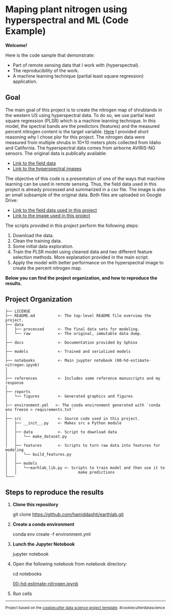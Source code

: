 # Maping plant nitrogen using hyperspectral and ML (Code Example)

**Welcome!**

Here is the code sample that demonstrate:

- Part of remote sensing data that I work with (hyperspectral).
- The reproducibility of the work.
- A machine learning technique (partial least square regression) application.

## Goal

The main goal of this project is to create the nitrogen map of shrublands in the western US using hyperspectral data. To do so, we use partial least square regression (PLSR) which is a machine learning technique. In this model, the spectral bands are the predictors (features) and the measured percent nitrogen content is the target variable. [Here](https://github.com/hamiddashti/earthlab/blob/main/references/Short%20answer%20on%20why%20plsr.pdf) I provided short reasoning why I chose plsr for this project. The nitrogen data were measured from multiple shrubs in 10\*10 meters plots collected from Idaho and California. The hyperspectral data comes from airborne AVIRIS-NG sensors. The original data is publically available:

- [Link to the field data](https://daac.ornl.gov/VEGETATION/guides/Idaho_field_shrub_data.html)
- [Link to the hyperspectral images](https://daac.ornl.gov/VEGETATION/guides/AVIRIS-NG_Data_Idaho.html)

The objective of this code is a presentation of one of the ways that machine learning can be used in remote sensing. Thus, the field data used in this project is already processed and summarized in a csv file. The image is also an small subsample of the original data. Both files are uploaded on Google Drive:

- [Link to the field data used in this project](https://drive.google.com/file/d/1UOEeyzHW-h0el2Qzk1o7BiSsqT8f8ax2/view?usp=sharing)
- [Link to the image used in this project](https://drive.google.com/file/d/1XZMnMvglfqABTA3oVaJGUM3X-qV1uOqa/view?usp=sharing)

The scripts provided in this project perform the following steps:

1. Download the data.
2. Clean the training data.
3. Some initial data exploration.
4. Train the PLSR model using cleaned data and two different feature selection methods. More explanation provided in the main script.
5. Apply the model with better performance on the hyperspectral image to create the percent nitrogen map.

**Below you can find the project organization, and how to reproduce the results.**

## Project Organization

    ├── LICENSE
    ├── README.md          <- The top-level README file overview the project.
    ├── data
    │   ├── processed      <- The final data sets for modeling.
    │   └── raw            <- The original, immutable data dump.
    │
    ├── docs               <- Documentation provided by Sphinx
    │
    ├── models             <- Trained and serialized models
    │
    ├── notebooks          <- Main juypter notebook (00-hd-estimate-nitrogen.ipynb)
    │
    │
    ├── references         <- Includes some reference manuscripts and my response
    │
    ├── reports
    │   └── figures        <- Generated graphics and figures
    │
    ├── environment.yml   <- The conda environment generated with `conda env freeze > requirements.txt`
    │
    ├── src                <- Source code used in this project.
    │   ├── __init__.py    <- Makes src a Python module
    │   │
    │   ├── data           <- Script to download data
    │   │   └── make_dataset.py
    │   │
    │   ├── features       <- Scripts to turn raw data into features for modeling
    │   │   └── build_features.py
    │   │
    │   ├── models
    │   │   └──earhlab_lib.py <- Scripts to train model and then use it to
    │   │                           make predictions
    └───

## Steps to reproduce the results

1. **Clone this repository**

   git clone <https://github.com/hamiddashti/earthlab.git>

2. **Create a conda environment**

   conda env create -f environment.yml

3. **Lunch the Jupyter Notebook**

   jupyter notebook

4. Open the following notebook from notebook directory:

   cd notebooks

   [00-hd-estimate-nitrogen.ipynb](notebooks/00-hd-estimate-nitrogen.ipynb)

5. Run cells

---

<p><small>Project based on the <a target="_blank" href="https://drivendata.github.io/cookiecutter-data-science/">cookiecutter data science project template</a>. #cookiecutterdatascience</small></p>
